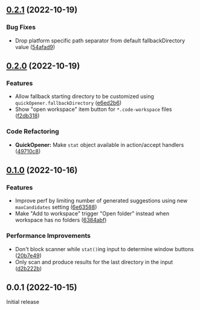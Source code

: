 ## [0.2.1](https://github.com/mogelbrod/quick-opener/compare/v0.2.0...v0.2.1) (2022-10-19)


### Bug Fixes

* Drop platform specific path separator from default fallbackDirectory value ([54afad9](https://github.com/mogelbrod/quick-opener/commit/54afad9e9d05f628f52d53e6c13253c274fcf46f))

## [0.2.0](https://github.com/mogelbrod/quick-opener/compare/v0.1.0...v0.2.0) (2022-10-19)


### Features

* Allow fallback starting directory to be customized using `quickOpener.fallbackDirectory` ([e6ed2b6](https://github.com/mogelbrod/quick-opener/commit/e6ed2b63e515a5c21810ed4a68c1bfc03f6eef97))
* Show "open workspace" item button for `*.code-workspace` files ([f2db318](https://github.com/mogelbrod/quick-opener/commit/f2db31895f2aff77b30b91a941d535b233581046))


### Code Refactoring

* **QuickOpener:** Make `stat` object available in action/accept handlers ([49710c8](https://github.com/mogelbrod/quick-opener/commit/49710c815eaff136e4b29d73f0da784c1eaea1cc))

## [0.1.0](https://github.com/mogelbrod/quick-opener/compare/v0.0.1...v0.1.0) (2022-10-16)


### Features

* Improve perf by limiting number of generated suggestions using new `maxCandidates` setting ([6e63588](https://github.com/mogelbrod/quick-opener/commit/6e63588b6cb4cf95ba90a20ead6d6826b5d58ed6))
* Make "Add to workspace" trigger "Open folder" instead when workspace has no folders ([6384abf](https://github.com/mogelbrod/quick-opener/commit/6384abfbf0c37b4e82f2a6ccae933a48e9a1d5a1))


### Performance Improvements

* Don't block scanner while `stat()`ing input to determine window buttons ([20b7e49](https://github.com/mogelbrod/quick-opener/commit/20b7e49f0cecd4c929f85297f8791565bac516fe))
* Only scan and produce results for the last directory in the input ([d2b222b](https://github.com/mogelbrod/quick-opener/commit/d2b222bca9f72b5b7c8b504e6c85b8a20248eddc))


## 0.0.1 (2022-10-15)

Initial release
